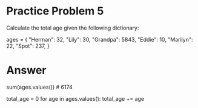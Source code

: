 # Practice Problem 5
Calculate the total age given the following dictionary:

ages = {
    "Herman": 32,
    "Lily": 30,
    "Grandpa": 5843,
    "Eddie": 10,
    "Marilyn": 22,
    "Spot": 237,
}

# Answer
sum(ages.values())  # 6174

total_age = 0
for age in ages.values():
    total_age += age